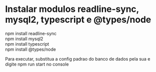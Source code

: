 # Instalar modulos readline-sync, mysql2, typescript e @types/node

npm install readline-sync <br>
npm install mysql2 <br>
npm install typescript <br>
npm install @types/node

Para executar, substitua a config padrao do banco de dados pela sua e digite npm run start no console
